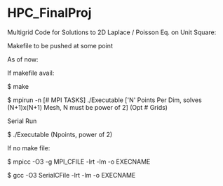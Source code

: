 # HPC_FinalProj

Multigrid Code for Solutions to 2D Laplace / Poisson Eq. on Unit Square:

Makefile to be pushed at some point

As of now:

If makefile avail:

$ make 

$ mpirun -n [# MPI TASKS] ./Executable ['N' Points Per Dim, solves (N+1)x(N+1) Mesh, N must be power of 2] (Opt # Grids)
 
Serial Run

$ ./Executable (Npoints, power of 2) 

If no make file:

$ mpicc -O3 -g MPI_CFILE -lrt -lm -o EXECNAME

$ gcc -O3 SerialCFile -lrt -lm -o EXECNAME
